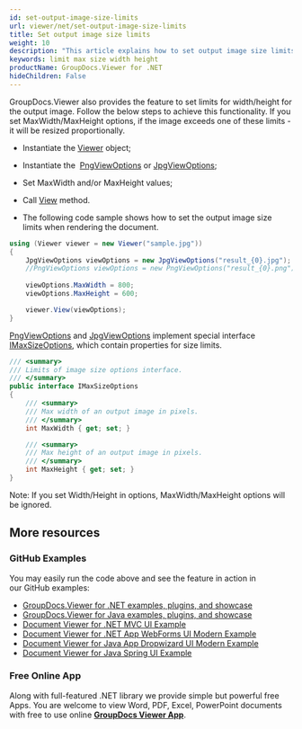 ```yaml
---
id: set-output-image-size-limits
url: viewer/net/set-output-image-size-limits
title: Set output image size limits
weight: 10
description: "This article explains how to set output image size limits for PNG/JPG output when rendering documents with GroupDocs.Viewer within your .NET applications."
keywords: limit max size width height
productName: GroupDocs.Viewer for .NET
hideChildren: False
---
```

GroupDocs.Viewer also provides the feature to set limits for width/height for the output image. Follow the below steps to achieve this functionality.
If you set MaxWidth/MaxHeight options, if the image exceeds one of these limits - it will be resized proportionally.

* Instantiate the [Viewer](https://apireference.groupdocs.com/net/viewer/groupdocs.viewer/viewer) object;
* Instantiate the  [PngViewOptions](https://apireference.groupdocs.com/net/viewer/groupdocs.viewer.options/pngviewoptions) or [JpgViewOptions](https://apireference.groupdocs.com/net/viewer/groupdocs.viewer.options/jpgviewoptions);
* Set MaxWidth and/or MaxHeight values;

* Call [View](https://apireference.groupdocs.com/net/viewer/groupdocs.viewer/viewer/methods/view) method.
* The following code sample shows how to set the output image size limits when rendering the document.

```csharp
using (Viewer viewer = new Viewer("sample.jpg"))
{
    JpgViewOptions viewOptions = new JpgViewOptions("result_{0}.jpg");
    //PngViewOptions viewOptions = new PngViewOptions("result_{0}.png");
    
    viewOptions.MaxWidth = 800;
    viewOptions.MaxHeight = 600;

    viewer.View(viewOptions);
}
```

[PngViewOptions](https://apireference.groupdocs.com/net/viewer/groupdocs.viewer.options/pngviewoptions) and [JpgViewOptions](https://apireference.groupdocs.com/net/viewer/groupdocs.viewer.options/jpgviewoptions) implement special interface [IMaxSizeOptions](https://apireference.groupdocs.com/net/viewer/groupdocs.viewer.options/imaxsizeoptions), which contain properties for size limits.

```csharp
/// <summary>
/// Limits of image size options interface. 
/// </summary>
public interface IMaxSizeOptions
{
    /// <summary>
    /// Max width of an output image in pixels.
    /// </summary>
    int MaxWidth { get; set; }

    /// <summary>
    /// Max height of an output image in pixels.
    /// </summary>
    int MaxHeight { get; set; }
}
```

Note: If you set Width/Height in options, MaxWidth/MaxHeight options will be ignored.

## More resources

### GitHub Examples

You may easily run the code above and see the feature in action in our GitHub examples:

* [GroupDocs.Viewer for .NET examples, plugins, and showcase](https://github.com/groupdocs-viewer/GroupDocs.Viewer-for-.NET)
* [GroupDocs.Viewer for Java examples, plugins, and showcase](https://github.com/groupdocs-viewer/GroupDocs.Viewer-for-Java)
* [Document Viewer for .NET MVC UI Example](https://github.com/groupdocs-viewer/GroupDocs.Viewer-for-.NET-MVC)
* [Document Viewer for .NET App WebForms UI Modern Example](https://github.com/groupdocs-viewer/GroupDocs.Viewer-for-.NET-WebForms)
* [Document Viewer for Java App Dropwizard UI Modern Example](https://github.com/groupdocs-viewer/GroupDocs.Viewer-for-Java-Dropwizard)
* [Document Viewer for Java Spring UI Example](https://github.com/groupdocs-viewer/GroupDocs.Viewer-for-Java-Spring)

### Free Online App

Along with full-featured .NET library we provide simple but powerful free Apps.
You are welcome to view Word, PDF, Excel, PowerPoint documents with free to use online **[GroupDocs Viewer App](https://products.groupdocs.app/viewer)**.
